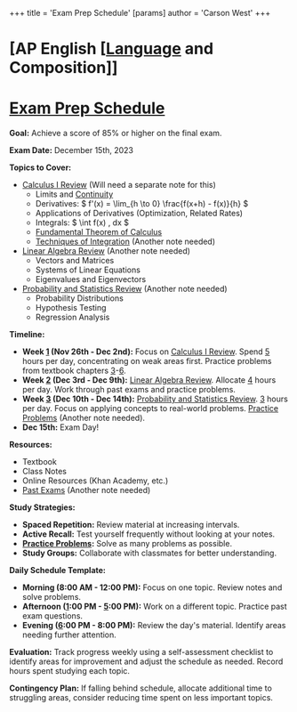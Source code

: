+++
 title = 'Exam Prep Schedule'
[params]
	author = 'Carson West'
+++
# [AP English [[Language](./../ap-english-[[language/) and Composition]]
# [Exam Prep Schedule](./../exam-prep-schedule/)

**Goal:** Achieve a score of 85% or higher on the final exam.

**Exam Date:** December 15th, 2023


**Topics to Cover:**

* [Calculus I Review](./../calculus-i-review/)  (Will need a separate note for this)
    * Limits and [Continuity](./../continuity/)
    * Derivatives:  $ f'(x) = \lim_{h \to 0} \frac{f(x+h) - f(x)}{h} $ 
    * Applications of Derivatives (Optimization, Related Rates)
    * Integrals:  $ \int f(x) \, dx $ 
    * [Fundamental Theorem of Calculus](./../fundamental-theorem-of-calculus/)
    * [Techniques of Integration](./../techniques-of-integration/) (Another note needed)
* [Linear Algebra Review](./../linear-algebra-review/) (Another note needed)
    * Vectors and Matrices
    * Systems of Linear Equations
    * Eigenvalues and Eigenvectors
* [Probability and Statistics Review](./../probability-and-statistics-review/) (Another note needed)
    * Probability Distributions
    * Hypothesis Testing
    * Regression Analysis


**Timeline:**

* **Week [1](./../1/) (Nov 26th - Dec 2nd):** Focus on [Calculus I Review](./../calculus-i-review/).  Spend [5](./../5/) hours per day, concentrating on weak areas first.  Practice problems from textbook chapters [3](./../3/)-[6](./../6/).
* **Week [2](./../2/) (Dec 3rd - Dec 9th):** [Linear Algebra Review](./../linear-algebra-review/).  Allocate [4](./../4/) hours per day.  Work through past exams and practice problems.
* **Week [3](./../3/) (Dec 10th - Dec 14th):** [Probability and Statistics Review](./../probability-and-statistics-review/). [3](./../3/) hours per day. Focus on applying concepts to real-world problems. [Practice Problems](./../practice-problems/) (Another note needed).
* **Dec 15th:** Exam Day!


**Resources:**

* Textbook
* Class Notes
* Online Resources (Khan Academy, etc.)
* [Past Exams](./../past-exams/) (Another note needed)


**Study Strategies:**

* **Spaced Repetition:** Review material at increasing intervals.
* **Active Recall:** Test yourself frequently without looking at your notes.
* **[Practice Problems](./../practice-problems/):** Solve as many problems as possible.
* **Study Groups:** Collaborate with classmates for better understanding.

**Daily Schedule Template:**

* **Morning (8:00 AM - 12:00 PM):** Focus on one topic. Review notes and solve problems.
* **Afternoon ([1](./../1/):00 PM - [5](./../5/):00 PM):** Work on a different topic. Practice past exam questions.
* **Evening ([6](./../6/):00 PM - 8:00 PM):** Review the day's material. Identify areas needing further attention.


**Evaluation:**  Track progress weekly using a self-assessment checklist to identify areas for improvement and adjust the schedule as needed.  Record hours spent studying each topic.


**Contingency Plan:** If falling behind schedule, allocate additional time to struggling areas, consider reducing time spent on less important topics.
